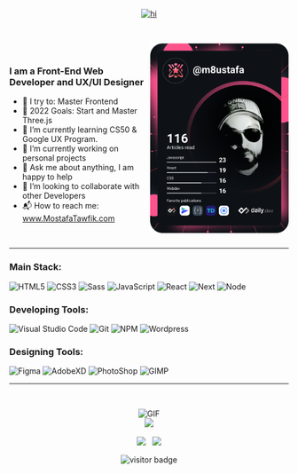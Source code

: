 <p align="center">
  <a href="https://www.mostafatawfik.com/" target="_blank"><img src="https://i.imgur.com/pOPigDP.gif" alt="hi"></a>
</p>

<br>

<!--
How to make this gif ?
I made my with https://codesandbox.io/s/github-profile-2ijk7
Then i recorded my screen to gif on Mac with Quicktime  and save result to [assets/github.mov](assets/github.mov)
This [gist](https://gist.github.com/tskaggs/6394639) help me to create a dedicated command that convert MOV to GIF.
Type this command `make generate-gif` to generate [assets/github.gif](assets/github.gif)

Creadits to Mathieu Ledru
-->

<!-- <img align="right" height="250px" alt="GIF" src="https://media3.giphy.com/media/L8K62iTDkzGX6/giphy.gif?cid=790b7611f9c84527a8a139d0489f1943b46318c5e2673b32&rid=giphy.gif&ct=g" /> -->
<a href="https://app.daily.dev/DailyDevTips"><img src="https://github.com/Mostafa-Tawfik/Mostafa-Tawfik/blob/main/devcard.svg" align="right" width="250" alt="Mostafa Tawfik's Dev Card"/></a>

<br>

### I am a Front-End Web Developer and UX/UI Designer
- 🧗 I try to: Master Frontend
- 🥅 2022 Goals: Start and Master Three.js
- 🌱 I’m currently learning CS50 & Google UX Program.
- 🔭 I’m currently working on personal projects
- 💬 Ask me about anything, I am happy to help
- 👯 I’m looking to collaborate with other Developers
- 📬 How to reach me: www.MostafaTawfik.com

<br>

<hr>

### Main Stack: 

<p align="left">
<img alt="HTML5" width="45px" src="https://api.iconify.design/vscode-icons/file-type-html.svg" />
<img alt="CSS3" width="45px" src="https://api.iconify.design/vscode-icons/file-type-css.svg" />
<img alt="Sass" width="45px" src="https://api.iconify.design/logos/sass.svg" />
<img alt="JavaScript" width="45px" src="https://api.iconify.design/logos/javascript.svg"/>
<img alt="React" width="45px" src="https://api.iconify.design/logos/react.svg"/>
<img alt="Next" width="45px" src='https://api.iconify.design/file-icons/nextjs.svg?color=white'/>
<img alt="Node" width="45px" src='https://api.iconify.design/logos/nodejs-icon.svg'/>
</p>

### Developing Tools: 

<p align="left">
<img alt="Visual Studio Code" width="45px" src="https://api.iconify.design/vscode-icons/file-type-vscode.svg" />
<img alt="Git" width="45px" src="https://api.iconify.design/logos/git-icon.svg"/>
<img alt="NPM" width="45px" src="https://api.iconify.design/vscode-icons/file-type-npm.svg"/>  
<img alt="Wordpress" width="45px" src="https://api.iconify.design/bi/wordpress.svg?color=white"/>
</p>

### Designing Tools: 

<p align="left">
<img alt="Figma" width="45px" src="https://cdn-icons-png.flaticon.com/512/5968/5968705.png"/>
<img alt="AdobeXD" width="45px" src='https://api.iconify.design/simple-icons/adobexd.svg?color=purple'/>
<img alt="PhotoShop" width="45px" src="https://cdn-icons-png.flaticon.com/512/5968/5968520.png"/>
<img alt="GIMP" width="45px" src="https://cdn2.iconfinder.com/data/icons/humano2/128x128/apps/gimp.png"/>
</p>

<hr>

<br>

<p align="center">
  <img height="300px" alt="GIF" src="https://github-readme-stats.vercel.app/api/top-langs/?username=Mostafa-Tawfik&show_icons=true&theme=swift" />
  <br>
  <img src="https://github-readme-stats.vercel.app/api?username=mostafa-tawfik&show_icons=true&theme=swift&count_private=true">
</p>


<p align='center'>
<a href="https://twitter.com/Mostafa__Tawfik" target="_blank"><img height="50" src="https://img.icons8.com/color/96/000000/twitter-squared.png"></a>&nbsp;&nbsp;
<a href="https://www.linkedin.com/in/m8ustafa-tawfik/" target="_blank"><img height="50" src="https://img.icons8.com/color/96/000000/linkedin.png"></a>
</p>

<p  align="center">
  <img src="https://visitor-badge.glitch.me/badge?page_id=Mostafa-Tawfik.Mostafa-Tawfik" alt="visitor badge"/>
</p>
